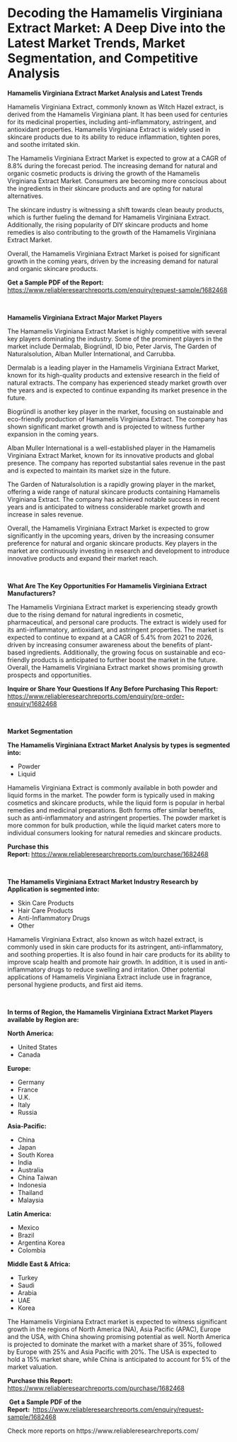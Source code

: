 <p><h1>Decoding the Hamamelis Virginiana Extract Market: A Deep Dive into the Latest Market Trends, Market Segmentation, and Competitive Analysis</h1></p><p><strong>Hamamelis Virginiana Extract Market Analysis and Latest Trends</strong></p>
<p><p>Hamamelis Virginiana Extract, commonly known as Witch Hazel extract, is derived from the Hamamelis Virginiana plant. It has been used for centuries for its medicinal properties, including anti-inflammatory, astringent, and antioxidant properties. Hamamelis Virginiana Extract is widely used in skincare products due to its ability to reduce inflammation, tighten pores, and soothe irritated skin.</p><p>The Hamamelis Virginiana Extract Market is expected to grow at a CAGR of 8.8% during the forecast period. The increasing demand for natural and organic cosmetic products is driving the growth of the Hamamelis Virginiana Extract Market. Consumers are becoming more conscious about the ingredients in their skincare products and are opting for natural alternatives.</p><p>The skincare industry is witnessing a shift towards clean beauty products, which is further fueling the demand for Hamamelis Virginiana Extract. Additionally, the rising popularity of DIY skincare products and home remedies is also contributing to the growth of the Hamamelis Virginiana Extract Market.</p><p>Overall, the Hamamelis Virginiana Extract Market is poised for significant growth in the coming years, driven by the increasing demand for natural and organic skincare products.</p></p>
<p><strong>Get a Sample PDF of the Report:&nbsp;</strong> <a href="https://www.reliableresearchreports.com/enquiry/request-sample/1682468">https://www.reliableresearchreports.com/enquiry/request-sample/1682468</a></p>
<p>&nbsp;</p>
<p><strong>Hamamelis Virginiana Extract Major Market Players</strong></p>
<p><p>The Hamamelis Virginiana Extract Market is highly competitive with several key players dominating the industry. Some of the prominent players in the market include Dermalab, Biogründl, ID bio, Peter Jarvis, The Garden of Naturalsolution, Alban Muller International, and Carrubba.</p><p>Dermalab is a leading player in the Hamamelis Virginiana Extract Market, known for its high-quality products and extensive research in the field of natural extracts. The company has experienced steady market growth over the years and is expected to continue expanding its market presence in the future. </p><p>Biogründl is another key player in the market, focusing on sustainable and eco-friendly production of Hamamelis Virginiana Extract. The company has shown significant market growth and is projected to witness further expansion in the coming years.</p><p>Alban Muller International is a well-established player in the Hamamelis Virginiana Extract Market, known for its innovative products and global presence. The company has reported substantial sales revenue in the past and is expected to maintain its market size in the future.</p><p>The Garden of Naturalsolution is a rapidly growing player in the market, offering a wide range of natural skincare products containing Hamamelis Virginiana Extract. The company has achieved notable success in recent years and is anticipated to witness considerable market growth and increase in sales revenue.</p><p>Overall, the Hamamelis Virginiana Extract Market is expected to grow significantly in the upcoming years, driven by the increasing consumer preference for natural and organic skincare products. Key players in the market are continuously investing in research and development to introduce innovative products and expand their market reach.</p></p>
<p>&nbsp;</p>
<p><strong>What Are The Key Opportunities For Hamamelis Virginiana Extract Manufacturers?</strong></p>
<p><p>The Hamamelis Virginiana Extract market is experiencing steady growth due to the rising demand for natural ingredients in cosmetic, pharmaceutical, and personal care products. The extract is widely used for its anti-inflammatory, antioxidant, and astringent properties. The market is expected to continue to expand at a CAGR of 5.4% from 2021 to 2026, driven by increasing consumer awareness about the benefits of plant-based ingredients. Additionally, the growing focus on sustainable and eco-friendly products is anticipated to further boost the market in the future. Overall, the Hamamelis Virginiana Extract market shows promising growth prospects and opportunities.</p></p>
<p><strong>Inquire or Share Your Questions If Any Before Purchasing This Report:</strong> <a href="https://www.reliableresearchreports.com/enquiry/pre-order-enquiry/1682468">https://www.reliableresearchreports.com/enquiry/pre-order-enquiry/1682468</a></p>
<p>&nbsp;</p>
<p><strong>Market Segmentation</strong></p>
<p><strong>The Hamamelis Virginiana Extract Market Analysis by types is segmented into:</strong></p>
<p><ul><li>Powder</li><li>Liquid</li></ul></p>
<p><p>Hamamelis Virginiana Extract is commonly available in both powder and liquid forms in the market. The powder form is typically used in making cosmetics and skincare products, while the liquid form is popular in herbal remedies and medicinal preparations. Both forms offer similar benefits, such as anti-inflammatory and astringent properties. The powder market is more common for bulk production, while the liquid market caters more to individual consumers looking for natural remedies and skincare products.</p></p>
<p><strong>Purchase this Report:&nbsp;</strong><a href="https://www.reliableresearchreports.com/purchase/1682468">https://www.reliableresearchreports.com/purchase/1682468</a></p>
<p>&nbsp;</p>
<p><strong>The Hamamelis Virginiana Extract Market Industry Research by Application is segmented into:</strong></p>
<p><ul><li>Skin Care Products</li><li>Hair Care Products</li><li>Anti-Inflammatory Drugs</li><li>Other</li></ul></p>
<p><p>Hamamelis Virginiana Extract, also known as witch hazel extract, is commonly used in skin care products for its astringent, anti-inflammatory, and soothing properties. It is also found in hair care products for its ability to improve scalp health and promote hair growth. In addition, it is used in anti-inflammatory drugs to reduce swelling and irritation. Other potential applications of Hamamelis Virginiana Extract include use in fragrance, personal hygiene products, and first aid items.</p></p>
<p>&nbsp;</p>
<p><strong>In terms of Region, the Hamamelis Virginiana Extract Market Players available by Region are:</strong></p>
<p>
    <p> <strong> North America: </strong>
        <ul>
            <li>United States</li>
            <li>Canada</li>
        </ul>
        </p> 
    <p> <strong> Europe: </strong>
        <ul>
            <li>Germany</li>
            <li>France</li>
            <li>U.K.</li>
            <li>Italy</li>
            <li>Russia</li>
        </ul>
        </p> 
    <p> <strong> Asia-Pacific: </strong>
        <ul>
            <li>China</li>
            <li>Japan</li>
            <li>South Korea</li>
            <li>India</li>
            <li>Australia</li>
            <li>China Taiwan</li>
            <li>Indonesia</li>
            <li>Thailand</li>
            <li>Malaysia</li>
        </ul>
        </p> 
    <p> <strong> Latin America: </strong>
        <ul>
            <li>Mexico</li>
            <li>Brazil</li>
            <li>Argentina Korea</li>
            <li>Colombia</li>
        </ul>
        </p> 
    <p> <strong> Middle East & Africa: </strong>
        <ul>
            <li>Turkey</li>
            <li>Saudi</li>
            <li>Arabia</li>
            <li>UAE</li>
            <li>Korea</li>
        </ul>
    </p>
    </p>
<p><p>The Hamamelis Virginiana Extract market is expected to witness significant growth in the regions of North America (NA), Asia Pacific (APAC), Europe and the USA, with China showing promising potential as well. North America is projected to dominate the market with a market share of 35%, followed by Europe with 25% and Asia Pacific with 20%. The USA is expected to hold a 15% market share, while China is anticipated to account for 5% of the market valuation.</p></p>
<p><strong>Purchase this Report: </strong><a href="https://www.reliableresearchreports.com/purchase/1682468">https://www.reliableresearchreports.com/purchase/1682468</a></p>
<p>&nbsp;<strong>Get a Sample PDF of the Report:&nbsp;&nbsp;</strong><a href="https://www.reliableresearchreports.com/enquiry/request-sample/1682468">https://www.reliableresearchreports.com/enquiry/request-sample/1682468</a></p>
<p><strong></strong></p>
<p>Check more reports on https://www.reliableresearchreports.com/</p>